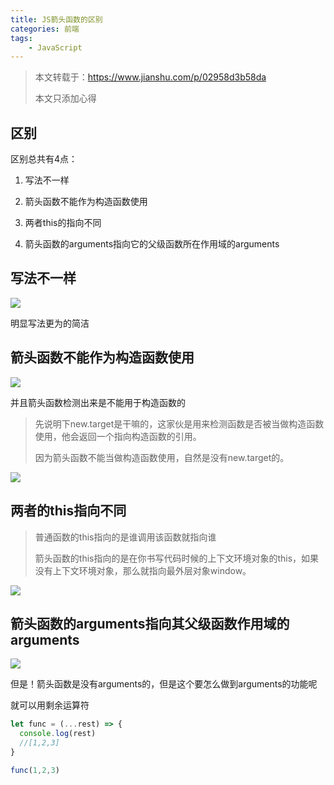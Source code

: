 ```yaml
---
title: JS箭头函数的区别
categories: 前端
tags:
    - JavaScript
---
```

> 本文转载于：https://www.jianshu.com/p/02958d3b58da
>
> 本文只添加心得

## 区别

区别总共有4点：

1. 写法不一样

3. 箭头函数不能作为构造函数使用

4. 两者this的指向不同

5. 箭头函数的arguments指向它的父级函数所在作用域的arguments

   

## 写法不一样

![](https://txy-tc-ly-1256104767.cos.ap-guangzhou.myqcloud.com/16021827-39c9fca447ea83b3.png)

明显写法更为的简洁

## 箭头函数不能作为构造函数使用

![](https://txy-tc-ly-1256104767.cos.ap-guangzhou.myqcloud.com/16021827-f861d69b3ebe9233.png)

并且箭头函数检测出来是不能用于构造函数的

> 先说明下new.target是干嘛的，这家伙是用来检测函数是否被当做构造函数使用，他会返回一个指向构造函数的引用。
>
> 因为箭头函数不能当做构造函数使用，自然是没有new.target的。

![](https://txy-tc-ly-1256104767.cos.ap-guangzhou.myqcloud.com/16021827-c5b6b745bb9eec63.png)

## 两者的this指向不同

> 普通函数的this指向的是谁调用该函数就指向谁
>
> 箭头函数的this指向的是在你书写代码时候的上下文环境对象的this，如果没有上下文环境对象，那么就指向最外层对象window。

![](https://txy-tc-ly-1256104767.cos.ap-guangzhou.myqcloud.com/16021827-bbd21fc63a929fe7.png)

## 箭头函数的arguments指向其父级函数作用域的arguments

![](https://txy-tc-ly-1256104767.cos.ap-guangzhou.myqcloud.com/16021827-808506906716ac37.jpg)

但是！箭头函数是没有arguments的，但是这个要怎么做到arguments的功能呢

就可以用剩余运算符

```js
let func = (...rest) => {
  console.log(rest)
  //[1,2,3]
}

func(1,2,3)
```

